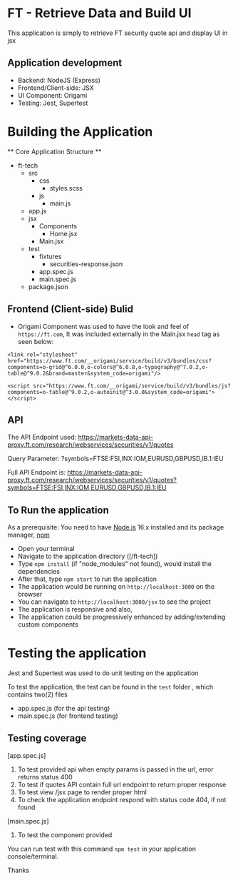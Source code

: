 # FT - Retrieve Data and Build UI

This application is simply to retrieve FT security quote api and display UI in jsx 

## Application development
- Backend: NodeJS (Express) 
- Frontend/Client-side: JSX
- UI Component: Origami
- Testing: Jest, Supertest

# Building the Application

** Core Application Structure **
 -  ft-tech
    -   src
        -   css
            -   styles.scss
        -   js
            -   main.js
    -   app.js
    -   jsx
        -   Components
            -   Home.jsx 
        -   Main.jsx
    -   test
        -   fixtures
            -   securities-response.json
        -   app.spec.js
        -   main.spec.js
    -   package.json

## Frontend (Client-side) Bulid
- Origami Component was used to have the look and feel of `https://ft.com`,
It was included externally in the Main.jsx `head` tag as seen below:

`<link rel="stylesheet" href="https://www.ft.com/__origami/service/build/v3/bundles/css?components=o-grid@^6.0.0,o-colors@^6.0.8,o-typography@^7.0.2,o-table@^9.0.2&brand=master&system_code=origami"/>`

`<script src="https://www.ft.com/__origami/service/build/v3/bundles/js?components=o-table@^9.0.2,o-autoinit@^3.0.0&system_code=origami"></script>`
				

## API

The API Endpoint used: https://markets-data-api-proxy.ft.com/research/webservices/securities/v1/quotes

Query Parameter: ?symbols=FTSE:FSI,INX:IOM,EURUSD,GBPUSD,IB.1:IEU

Full API Endpoint is: https://markets-data-api-proxy.ft.com/research/webservices/securities/v1/quotes?symbols=FTSE:FSI,INX:IOM,EURUSD,GBPUSD,IB.1:IEU


## To Run the application

As a prerequisite: You need to have [Node.js](https://nodejs.org/en/) 16.x installed and its package manager, [npm](https://www.npmjs.com/)

- Open your terminal
- Navigate to the application directory ([/ft-tech])
- Type `npm install` (if "node_modules" not found), would install the dependencies
- After that, type `npm start` to run the application
- The application would be running on `http://localhost:3000` on the browser
- You can navigate to `http://localhost:3000/jsx` to see the project
- The application is responsive and also,
- The application could be progressively enhanced by adding/extending custom components 

# Testing the application
Jest and Supertest was used to do unit testing on the application

To test the application, the test can be found in the `test` folder , which contains two(2) files 
- app.spec.js (for the api testing)
- main.spec.js (for frontend testing)

## Testing coverage
[app.spec.js]
1. To test provided api when empty params is passed in the url, error returns status 400
2. To test if quotes API contain full url endpoint to return proper response
3. To test view /jsx page to render proper html
4. To check the application endpoint respond with status code 404, if not found

[main.spec.js]
1. To test the component provided

You can run test with this command `npm test` in your application console/terminal.

Thanks